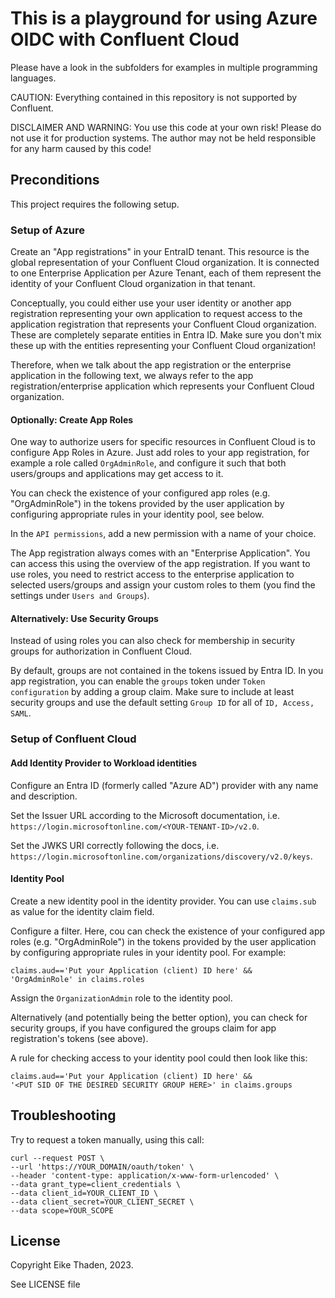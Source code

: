 # This is a playground for using Azure OIDC with Confluent Cloud

Please have a look in the subfolders for examples in multiple programming languages.

CAUTION: Everything contained in this repository is not supported by Confluent.

DISCLAIMER AND WARNING: You use this code at your own risk! Please do not use it for production systems. The author may not be held responsible for any harm caused by this code!

## Preconditions

This project requires the following setup.


### Setup of Azure

Create an "App registrations" in your EntraID tenant. This resource is the global representation of your Confluent Cloud organization. It is connected to one Enterprise Application per Azure Tenant, each of them represent the identity of your Confluent Cloud organization in that tenant.

Conceptually, you could either use your user identity or another app registration representing your own application to request access to the application registration that represents your Confluent Cloud organization. These are completely separate entities in Entra ID. Make sure you don't mix these up with the entities representing your Confluent Cloud organization!

Therefore, when we talk about the app registration or the enterprise application in the following text, we always refer to the app registration/enterprise application which represents your Confluent Cloud organization.

#### Optionally: Create App Roles
One way to authorize users for specific resources in Confluent Cloud is to configure App Roles in Azure.
Just add roles to your app registration, for example a role called `OrgAdminRole`, and configure it such that both users/groups and applications may get access to it.

You can check the existence of your configured app roles (e.g. "OrgAdminRole") in the tokens provided by the user application by configuring appropriate rules in your identity pool, see below.

In the `API permissions`, add a new permission with a name of your choice.

The App registration always comes with an "Enterprise Application". You can access this using the overview of the app registration. If you want to use roles, you need to restrict access to the enterprise application to selected users/groups and assign your custom roles to them (you find the settings under `Users and Groups`).

#### Alternatively: Use Security Groups

Instead of using roles you can also check for membership in security groups for authorization in Confluent Cloud.

By default, groups are not contained in the tokens issued by Entra ID. In you app registration, you can enable the `groups` token under `Token configuration` by adding a group claim. Make sure to include at least security groups and use the default setting `Group ID` for all of `ID, Access, SAML`.

### Setup of Confluent Cloud

#### Add Identity Provider to Workload identities

Configure an Entra ID (formerly called "Azure AD") provider with any name and description.

Set the Issuer URL according to the Microsoft documentation, i.e. `https://login.microsoftonline.com/<YOUR-TENANT-ID>/v2.0`.

Set the JWKS URI correctly following the docs, i.e. `
https://login.microsoftonline.com/organizations/discovery/v2.0/keys`.


#### Identity Pool

Create a new identity pool in the identity provider.
You can use `claims.sub` as value for the identity claim field.

Configure a filter. Here, cou can check the existence of your configured app roles (e.g. "OrgAdminRole") in the tokens provided by the user application by configuring appropriate rules in your identity pool. For example:

```text
claims.aud=='Put your Application (client) ID here' &&
'OrgAdminRole' in claims.roles
```

Assign the `OrganizationAdmin` role to the identity pool.

Alternatively (and potentially being the better option), you can check for security groups, if you have configured the groups claim for app registration's tokens (see above).

A rule for checking access to your identity pool could then look like this:

```text
claims.aud=='Put your Application (client) ID here' &&
'<PUT SID OF THE DESIRED SECURITY GROUP HERE>' in claims.groups
```

## Troubleshooting

Try to request a token manually, using this call:

```console
curl --request POST \
--url 'https://YOUR_DOMAIN/oauth/token' \
--header 'content-type: application/x-www-form-urlencoded' \
--data grant_type=client_credentials \
--data client_id=YOUR_CLIENT_ID \
--data client_secret=YOUR_CLIENT_SECRET \
--data scope=YOUR_SCOPE
```


## License

Copyright Eike Thaden, 2023.

See LICENSE file
